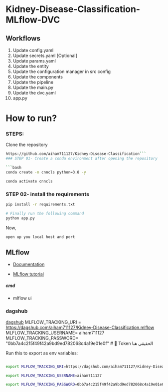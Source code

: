 # Kidney-Disease-Classification-MLflow-DVC


## Workflows

1. Update config.yaml
2. Update secrets.yaml [Optional]
3. Update params.yaml
4. Update the entity
5. Update the configuration manager in src config
6. Update the components
7. Update the pipeline 
8. Update the main.py
9. Update the dvc.yaml
10. app.py

# How to run?
### STEPS:

Clone the repository

```bash
https://github.com/aiham711127/Kidney-Disease-Classification```
### STEP 01- Create a conda environment after opening the repository

```bash
conda create -n cnncls python=3.8 -y
```

```bash
conda activate cnncls
```


### STEP 02- install the requirements
```bash
pip install -r requirements.txt
```

```bash
# Finally run the following command
python app.py
```

Now,
```bash
open up you local host and port
```


## MLflow

- [Documentation](https://mlflow.org/docs/latest/index.html)

- [MLflow tutorial](https://youtu.be/qdcHHrsXA48?si=bD5vDS60akNphkem)

##### cmd
- mlflow ui

### dagshub
[dagshub](https://dagshub.com/)
MLFLOW_TRACKING_URI = https://dagshub.com/aiham711127/Kidney-Disease-Classification.mlflow
MLFLOW_TRACKING_USERNAME= aiham711127
MLFLOW_TRACKING_PASSWORD= "0bb7a4c215f49f42a9bd9ed782068c4a19e01e0f"  # 🔑 Token الحقيقي هنا

Run this to export as env variables:

```bash

export MLFLOW_TRACKING_URI=https://dagshub.com/aiham711127/Kidney-Disease-Classification.mlflow

export MLFLOW_TRACKING_USERNAME=aiham711127 

export MLFLOW_TRACKING_PASSWORD=0bb7a4c215f49f42a9bd9ed782068c4a19e01e0f

```
